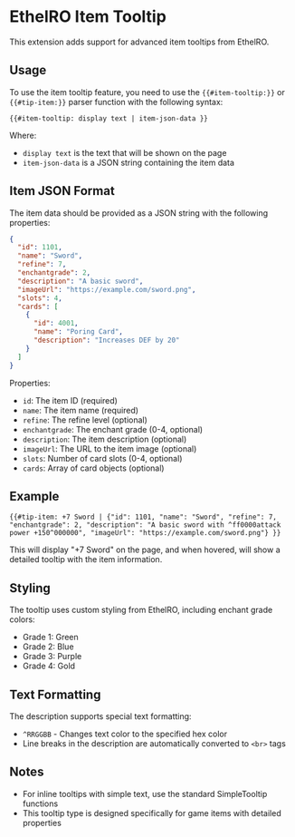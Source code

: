 # EthelRO Item Tooltip

This extension adds support for advanced item tooltips from EthelRO.

## Usage

To use the item tooltip feature, you need to use the `{{#item-tooltip:}}` or `{{#tip-item:}}` parser function with the following syntax:

```
{{#item-tooltip: display text | item-json-data }}
```

Where:
- `display text` is the text that will be shown on the page
- `item-json-data` is a JSON string containing the item data

## Item JSON Format

The item data should be provided as a JSON string with the following properties:

```json
{
  "id": 1101,
  "name": "Sword",
  "refine": 7,
  "enchantgrade": 2,
  "description": "A basic sword",
  "imageUrl": "https://example.com/sword.png",
  "slots": 4,
  "cards": [
    {
      "id": 4001,
      "name": "Poring Card",
      "description": "Increases DEF by 20"
    }
  ]
}
```

Properties:
- `id`: The item ID (required)
- `name`: The item name (required)
- `refine`: The refine level (optional)
- `enchantgrade`: The enchant grade (0-4, optional)
- `description`: The item description (optional)
- `imageUrl`: The URL to the item image (optional)
- `slots`: Number of card slots (0-4, optional)
- `cards`: Array of card objects (optional)

## Example

```
{{#tip-item: +7 Sword | {"id": 1101, "name": "Sword", "refine": 7, "enchantgrade": 2, "description": "A basic sword with ^ff0000attack power +150^000000", "imageUrl": "https://example.com/sword.png"} }}
```

This will display "+7 Sword" on the page, and when hovered, will show a detailed tooltip with the item information.

## Styling

The tooltip uses custom styling from EthelRO, including enchant grade colors:
- Grade 1: Green
- Grade 2: Blue
- Grade 3: Purple
- Grade 4: Gold

## Text Formatting

The description supports special text formatting:
- `^RRGGBB` - Changes text color to the specified hex color
- Line breaks in the description are automatically converted to `<br>` tags

## Notes

- For inline tooltips with simple text, use the standard SimpleTooltip functions
- This tooltip type is designed specifically for game items with detailed properties 